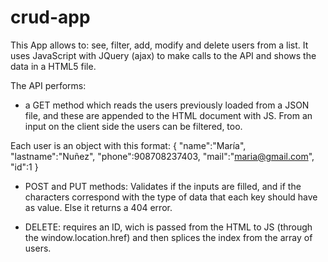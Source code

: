 # crud-app

This App allows to: see, filter, add, modify and delete users from a list. It uses JavaScript with JQuery (ajax) to make calls to the API and shows the data in a HTML5 file.

The API performs:
- a GET method which reads the users previously loaded from a JSON file, and these are appended to the HTML document with JS. From an input on the client side the users can be filtered, too.

Each user is an object with this format: 
{
    "name":"María",
    "lastname":"Nuñez",
    "phone":908708237403,
    "mail":"maria@gmail.com",
    "id":1
}
- POST and PUT methods: Validates if the inputs are filled, and if the characters correspond with the type of data that each key should have as value. Else it returns a 404 error. 

- DELETE: requires an ID, wich is passed from the HTML to JS (through the window.location.href) and then splices the index from the array of users.

